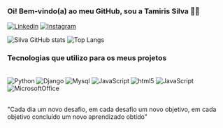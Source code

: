 ### Oi! Bem-vindo(a) ao meu GitHub, sou a Tamiris Silva ✌🏽

[![Linkedin](https://img.shields.io/badge/LinkedIn-0077B5?style=for-the-badge&logo=linkedin&logoColor=white)](https://www.linkedin.com/in/tamiris-a-silva/)
[![Instagram](https://img.shields.io/badge/Instagram-E4405F?style=for-the-badge&logo=instagram&logoColor=white)](https://www.instagram.com/desenvtamirisasilva/?igshid=NzZlODBkYWE4Ng%3D%3D)

![Silva GitHub stats](https://github-readme-stats.vercel.app/api?username=TamirisASilva&show_icons=true&theme=highcontrast)
![Top Langs](https://github-readme-stats.vercel.app/api/top-langs/?username=TamirisASilva&hide_progress=true&theme=highcontrast)

### Tecnologias que utilizo para os meus projetos

<div style= "display: inline_block"><br/>
    <img alin="center" alt="Python" src="https://img.shields.io/badge/Python-14354C?style=for-the-badge&logo=python&logoColor=white" />
    <img alin="center" alt="Django" src="https://img.shields.io/badge/Django-092E20?style=for-the-badge&logo=django&logoColor=white"/>
     <img alin="center" alt="Mysql" src="https://img.shields.io/badge/MySQL-00000F?style=for-the-badge&logo=mysql&logoColor=white"/>
    <img alin="center" alt="JavaScript" src="https://img.shields.io/badge/JavaScript-F7DF1E?style=for-the-badge&logo=javascript&logoColor=black"/>
    <img alin="center" alt="html5" src="https://img.shields.io/badge/HTML-239120?style=for-the-badge&logo=html5&logoColor=white"/>
     <img alin="center" alt="JavaScript" src="https://img.shields.io/badge/CSS3-1572B6?style=for-the-badge&logo=css3&logoColor=white"/>
   <img alin="center" alt="MicrosoftOffice" src="https://img.shields.io/badge/Microsoft_Office-D83B01?style=for-the-badge&logo=microsoft-office&logoColor=white"/><br/><br/>
</div>


   "Cada dia um novo desafio, em cada desafio um novo objetivo, em cada objetivo concluído um novo aprendizado obtido"

